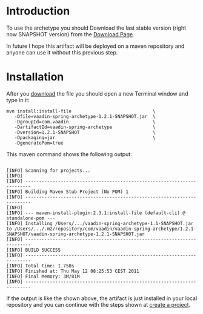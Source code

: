 # Introduction #

To use the archetype you should Download the last stable version (right now SNAPSHOT version) from the [Download Page](http://code.google.com/p/vaadin-spring-archetype/downloads/list).

In future I hope this artifact will be deployed on a maven repository and anyone can use it without this previous step.

# Installation #

After you [download](http://code.google.com/p/vaadin-spring-archetype/downloads/list) the file you should open a new Terminal window and type in it:

```
mvn install:install-file                              \
   -Dfile=vaadin-spring-archetype-1.2.1-SNAPSHOT.jar  \
   -DgroupId=com.vaadin                               \
   -DartifactId=vaadin-spring-archetype               \
   -Dversion=1.2.1-SNAPSHOT                           \
   -Dpackaging=jar                                    \
   -DgeneratePom=true
```

This maven command shows the following output:

```

[INFO] Scanning for projects...
[INFO]                                                                         
[INFO] ------------------------------------------------------------------------
[INFO] Building Maven Stub Project (No POM) 1
[INFO] ------------------------------------------------------------------------
[INFO] 
[INFO] --- maven-install-plugin:2.3.1:install-file (default-cli) @ standalone-pom ---
[INFO] Installing /Users/.../vaadin-spring-archetype-1.1-SNAPSHOT.jar to /Users/.../.m2/repository/com/vaadin/vaadin-spring-archetype/1.2.1-SNAPSHOT/vaadin-spring-archetype-1.2.1-SNAPSHOT.jar
[INFO] ------------------------------------------------------------------------
[INFO] BUILD SUCCESS
[INFO] ------------------------------------------------------------------------
[INFO] Total time: 1.758s
[INFO] Finished at: Thu May 12 08:25:53 CEST 2011
[INFO] Final Memory: 3M/81M
[INFO] ------------------------------------------------------------------------

```

If the output is like the shown above, the artifact is just installed in your local repository and you can continue with the steps shown at [create a project](CreateAProject.md).